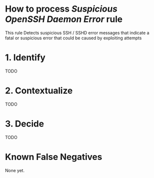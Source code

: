 # How to process *Suspicious OpenSSH Daemon Error* rule
This rule Detects suspicious SSH / SSHD error messages that indicate a fatal or suspicious error that could be caused by exploiting attempts

# 1. Identify
TODO

# 2. Contextualize
TODO

# 3. Decide
TODO

# Known False Negatives
None yet.
